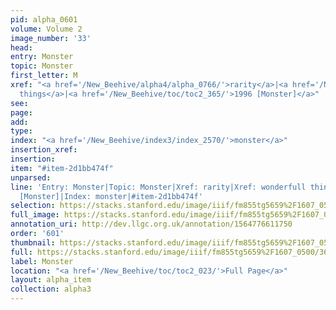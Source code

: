 ```yaml
---
pid: alpha_0601
volume: Volume 2
image_number: '33'
head: 
entry: Monster
topic: Monster
first_letter: M
xref: "<a href='/New_Beehive/alpha4/alpha_0766/'>rarity</a>|<a href='/New_Beehive/alpha5/alpha_1040/'>wonderfull
  things</a>|<a href='/New_Beehive/toc/toc2_365/'>1996 [Monster]</a>"
see: 
page: 
add: 
type: 
index: "<a href='/New_Beehive/index3/index_2570/'>monster</a>"
insertion_xref: 
insertion: 
item: "#item-2d1bb474f"
unparsed: 
line: 'Entry: Monster|Topic: Monster|Xref: rarity|Xref: wonderfull things|Xref: 1996
  [Monster]|Index: monster|#item-2d1bb474f'
selection: https://stacks.stanford.edu/image/iiif/fm855tg5659%2F1607_0500/363,3784,3002,343/full/0/default.jpg
full_image: https://stacks.stanford.edu/image/iiif/fm855tg5659%2F1607_0500/full/full/0/default.jpg
annotation_uri: http://dev.llgc.org.uk/annotation/1564776611750
order: '601'
thumbnail: https://stacks.stanford.edu/image/iiif/fm855tg5659%2F1607_0500/363,3784,600,180/250,/0/default.jpg
full: https://stacks.stanford.edu/image/iiif/fm855tg5659%2F1607_0500/363,3784,3002,343/full/0/default.jpg
label: Monster
location: "<a href='/New_Beehive/toc/toc2_023/'>Full Page</a>"
layout: alpha_item
collection: alpha3
---
```

